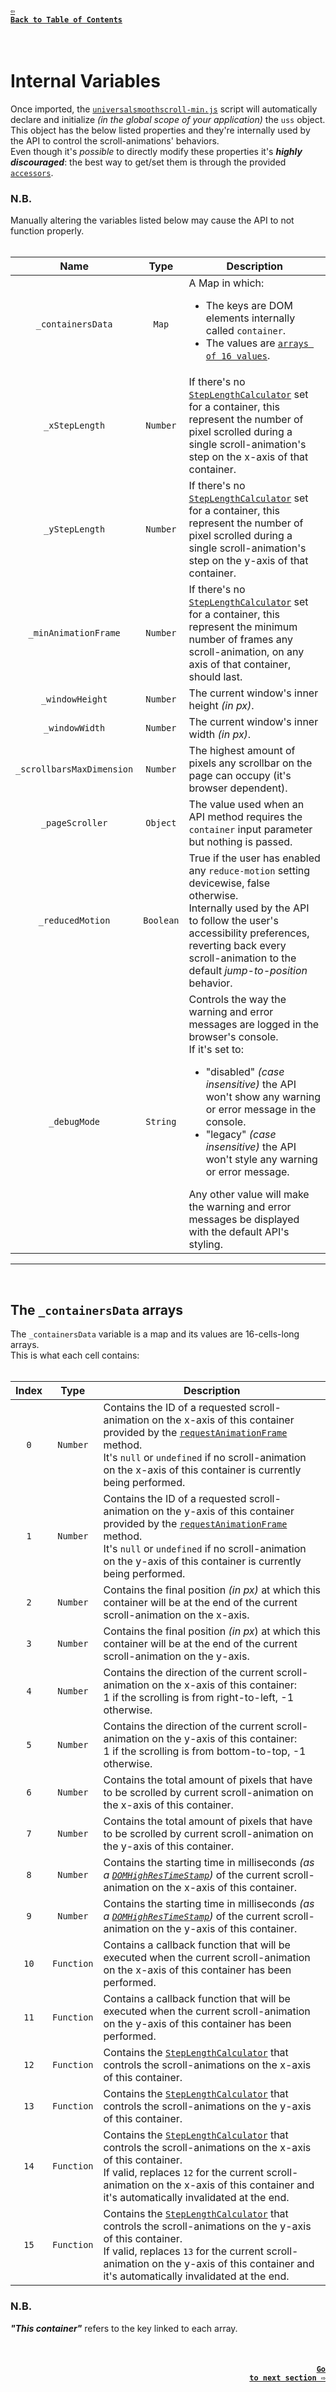 #### <a href = "https://github.com/CristianDavideConte/universalSmoothScroll#table-of-contents"><code>&#8678; Back to Table of Contents</code></a>
<br/>

# Internal Variables 
Once imported, the [`universalsmoothscroll-min.js`](./Download.md) script will automatically declare and initialize _(in the global scope of your application)_ the `uss` object. <br/>
This object has the below listed properties and they're internally used by the API to control the scroll-animations' behaviors. <br/>
Even though it's _possible_ to directly modify these properties it's ***highly discouraged***: the best way to get/set them is through the provided [`accessors`](./MethodsAbout.md).

### N.B.
Manually altering the variables listed below may cause the API to not function properly. 
<br/>
<br/>

Name | Type | Description
:--: | :--: | -----------
`_containersData` | `Map` | A Map in which: <ul> <li> The keys are DOM elements internally called `container`. </li> <li> The values are [`arrays of 16 values`](./VariablesAbout.md#the-_containersdata-arrays). </li></ul>
`_xStepLength` | `Number` | If there's no [`StepLengthCalculator`](./FAQ.md#q-what-is-a-steplengthcalculator-) set for a container, this represent the number of pixel scrolled during a single scroll-animation's step on the x-axis of that container.
`_yStepLength` | `Number` | If there's no [`StepLengthCalculator`](./FAQ.md#q-what-is-a-steplengthcalculator-) set for a container, this represent the number of pixel scrolled during a single scroll-animation's step on the y-axis of that container.
`_minAnimationFrame` | `Number` | If there's no [`StepLengthCalculator`](./FAQ.md#q-what-is-a-steplengthcalculator-) set for a container, this represent the minimum number of frames any scroll-animation, on any axis of that container, should last.
`_windowHeight` | `Number` | The current window's inner height _(in px)_.
`_windowWidth` | `Number` | The current window's inner width _(in px)_.
`_scrollbarsMaxDimension` | `Number` | The highest amount of pixels any scrollbar on the page can occupy (it's browser dependent).
`_pageScroller` | `Object` | The value used when an API method requires the `container` input parameter but nothing is passed.
`_reducedMotion` | `Boolean` | True if the user has enabled any `reduce-motion` setting devicewise, false otherwise. <br/> Internally used by the API to follow the user's accessibility preferences, reverting back every scroll-animation to the default _jump-to-position_ behavior.  
`_debugMode` | `String` | Controls the way the warning and error messages are logged in the browser's console. <br/> If it's set to: <ul> <li> "disabled" _(case insensitive)_ the API won't show any warning or error message in the console. </li> <li> "legacy" _(case insensitive)_ the API won't style any warning or error message. </li> </ul> Any other value will make the warning and error messages be displayed with the default API's styling.

---
<br/>

## The `_containersData` arrays
The `_containersData` variable is a map and its values are 16-cells-long arrays. <br/>
This is what each cell contains: 
<br/>
<br/>

Index | Type | Description
:---: | :--: | -----------
`0` | `Number` | Contains the ID of a requested scroll-animation on the x-axis of this container provided by the [`requestAnimationFrame`](https://developer.mozilla.org/en-US/docs/Web/API/window/requestAnimationFrame) method.<br/> It's `null` or `undefined` if no scroll-animation on the x-axis of this container is currently being performed. 
`1` | `Number` | Contains the ID of a requested scroll-animation on the y-axis of this container provided by the [`requestAnimationFrame`](https://developer.mozilla.org/en-US/docs/Web/API/window/requestAnimationFrame) method.<br/> It's `null` or `undefined` if no scroll-animation on the y-axis of this container is currently being performed. 
`2` | `Number` | Contains the final position _(in px)_ at which this container will be at the end of the current scroll-animation on the x-axis. 
`3` | `Number` | Contains the final position _(in px_) at which this container will be at the end of the current scroll-animation on the y-axis. 
`4` | `Number` | Contains the direction of the current scroll-animation on the x-axis of this container: <br/> 1 if the scrolling is from right-to-left, -1 otherwise.
`5` | `Number` | Contains the direction of the current scroll-animation on the y-axis of this container: <br/> 1 if the scrolling is from bottom-to-top, -1 otherwise.
`6` | `Number` | Contains the total amount of pixels that have to be scrolled by current scroll-animation on the x-axis of this container. 
`7` | `Number` | Contains the total amount of pixels that have to be scrolled by current scroll-animation on the y-axis of this container. 
`8` | `Number` | Contains the starting time in milliseconds _(as a [`DOMHighResTimeStamp`](https://developer.mozilla.org/en-US/docs/Web/API/DOMHighResTimeStamp))_ of the current scroll-animation on the x-axis of this container. 
`9` | `Number` | Contains the starting time in milliseconds _(as a [`DOMHighResTimeStamp`](https://developer.mozilla.org/en-US/docs/Web/API/DOMHighResTimeStamp))_ of the current scroll-animation on the y-axis of this container.
`10` | `Function` | Contains a callback function that will be executed when the current scroll-animation on the x-axis of this container has been performed.
`11` | `Function` | Contains a callback function that will be executed when the current scroll-animation on the y-axis of this container has been performed.
`12` | `Function` | Contains the [`StepLengthCalculator`](./FAQ.md#q-what-is-a-steplengthcalculator-) that controls the scroll-animations on the x-axis of this container. 
`13` | `Function` | Contains the [`StepLengthCalculator`](./FAQ.md#q-what-is-a-steplengthcalculator-) that controls the scroll-animations on the y-axis of this container.
`14` | `Function` | Contains the [`StepLengthCalculator`](./FAQ.md#q-what-is-a-steplengthcalculator-) that controls the scroll-animations on the x-axis of this container. <br/> If valid, replaces `12` for the current scroll-animation on the x-axis of this container and it's automatically invalidated at the end.
`15` | `Function` | Contains the [`StepLengthCalculator`](./FAQ.md#q-what-is-a-steplengthcalculator-) that controls the scroll-animations on the y-axis of this container. <br/> If valid, replaces `13` for the current scroll-animation on the y-axis of this container and it's automatically invalidated at the end.

### N.B.
***"This container"*** refers to the key linked to each array.

<br/>

#### <p align="right"><a href = "./MethodsAbout.md"><code>Go to next section &#8680;</code></a></p>
